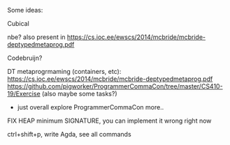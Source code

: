 Some ideas:

Cubical

nbe? also present in https://cs.ioc.ee/ewscs/2014/mcbride/mcbride-deptypedmetaprog.pdf

Codebruijn?

DT metaprogrmaming (containers, etc):
https://cs.ioc.ee/ewscs/2014/mcbride/mcbride-deptypedmetaprog.pdf
https://github.com/pigworker/ProgrammerCommaCon/tree/master/CS410-19/Exercise (also maybe some tasks?)
* just overall explore ProgrammerCommaCon more..


FIX HEAP minimum SIGNATURE, you can implement it wrong right now

ctrl+shift+p, write Agda, see all commands
